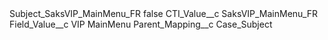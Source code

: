<?xml version="1.0" encoding="UTF-8"?>
<CustomMetadata xmlns="http://soap.sforce.com/2006/04/metadata" xmlns:xsi="http://www.w3.org/2001/XMLSchema-instance" xmlns:xsd="http://www.w3.org/2001/XMLSchema">
    <label>Subject_SaksVIP_MainMenu_FR</label>
    <protected>false</protected>
    <values>
        <field>CTI_Value__c</field>
        <value xsi:type="xsd:string">SaksVIP_MainMenu_FR</value>
    </values>
    <values>
        <field>Field_Value__c</field>
        <value xsi:type="xsd:string">VIP MainMenu</value>
    </values>
    <values>
        <field>Parent_Mapping__c</field>
        <value xsi:type="xsd:string">Case_Subject</value>
    </values>
</CustomMetadata>
